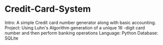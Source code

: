 # Credit-Card-System
Intro:
A simple Credit card number generator along with basic accounting.
Project:
Using Luhn's Algorithm generation of a unique 16 -digit card number and then perform banking operations
Language:
Python
Database:
SQLite
